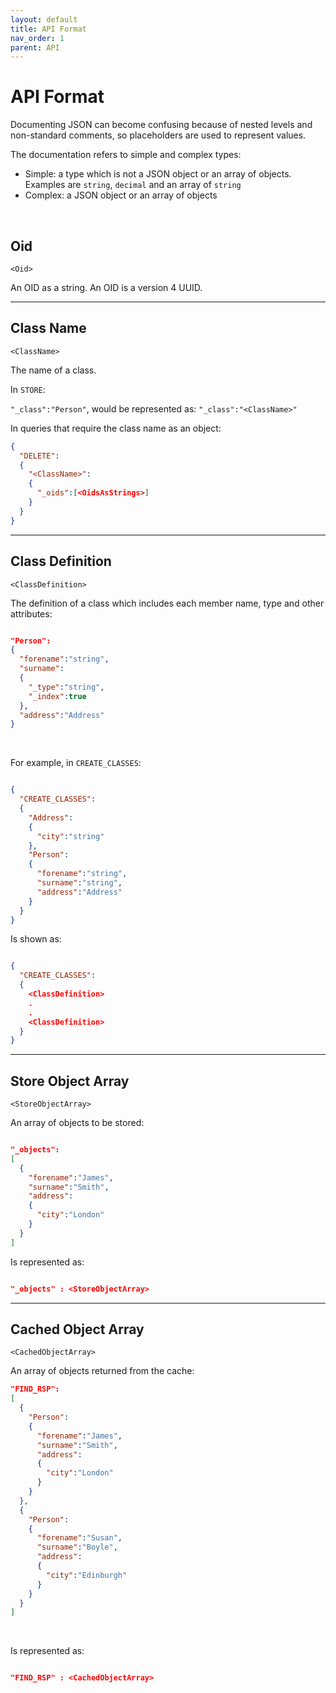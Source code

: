 ```yaml
---
layout: default
title: API Format
nav_order: 1
parent: API
---
```


# API Format

Documenting JSON can become confusing because of nested levels and non-standard comments, so placeholders are used to represent values.

The documentation refers to simple and complex types:

- Simple: a type which is not a JSON object or an array of objects. Examples are `string`, `decimal` and an array of `string`
- Complex: a JSON object or an array of objects

<br/>


## Oid

`<Oid>`

An OID as a string. An OID is a version 4 UUID.

---

## Class Name
`<ClassName>`

The name of a class.

In `STORE`:

`"_class":"Person"`, would be represented as: `"_class":"<ClassName>"`

In queries that require the class name as an object:

```json
{
  "DELETE":
  {
    "<ClassName>":
    {
      "_oids":[<OidsAsStrings>]
    }
  }
}
```

---

## Class Definition
`<ClassDefinition>`

The definition of a class which includes each member name, type and other attributes:

```json

"Person":
{
  "forename":"string",
  "surname":
  {
    "_type":"string",
    "_index":true
  },
  "address":"Address"
}

```

<br/>

For example, in `CREATE_CLASSES`:

```json

{
  "CREATE_CLASSES":
  {
    "Address":
    {
      "city":"string"      
    },
    "Person":
    {
      "forename":"string",
      "surname":"string",
      "address":"Address"
    }
  }
}

```

Is shown as:

```json

{
  "CREATE_CLASSES":
  {
    <ClassDefinition>
    .
    .
    <ClassDefinition>
  }
}

```

---


## Store Object Array
`<StoreObjectArray>`

An array of objects to be stored:

```json

"_objects":
[
  {
    "forename":"James",
    "surname":"Smith",
    "address":
    {
      "city":"London"
    }
  }
]

```

Is represented as:

```json

"_objects" : <StoreObjectArray>

```

---

## Cached Object Array
`<CachedObjectArray>`

An array of objects returned from the cache:

```json
"FIND_RSP":
[
  {
    "Person":
    {
      "forename":"James",
      "surname":"Smith",
      "address":
      {
        "city":"London"
      }
    }
  },
  {
    "Person":
    {
      "forename":"Susan",
      "surname":"Boyle",
      "address":
      {
        "city":"Edinburgh"
      }
    }
  }
]
```

<br/>

Is represented as:

```json

"FIND_RSP" : <CachedObjectArray>

```
